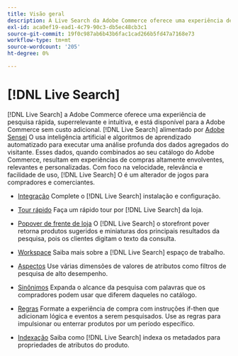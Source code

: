 ```yaml
---
title: Visão geral
description: A Live Search da Adobe Commerce oferece uma experiência de pesquisa rápida, superrelevante e intuitiva.
exl-id: aca0ef19-ead1-4c79-90c3-db5ec48cb3c1
source-git-commit: 19f0c987ab6b43b6fac1cad266b5fd47a7168e73
workflow-type: tm+mt
source-wordcount: '205'
ht-degree: 0%

---
```


# [!DNL Live Search]

[!DNL Live Search] a Adobe Commerce oferece uma experiência de pesquisa rápida, superrelevante e intuitiva, e está disponível para a Adobe Commerce sem custo adicional. [!DNL Live Search] alimentado por [Adobe Sensei](https://www.adobe.com/sensei.html) O usa inteligência artificial e algoritmos de aprendizado automatizado para executar uma análise profunda dos dados agregados do visitante. Esses dados, quando combinados ao seu catálogo do Adobe Commerce, resultam em experiências de compras altamente envolventes, relevantes e personalizadas. Com foco na velocidade, relevância e facilidade de uso, [!DNL Live Search] O é um alterador de jogos para compradores e comerciantes.

- [Integração](install.md)
Complete o [!DNL Live Search] instalação e configuração.

- [Tour rápido](quick-tour.md)
Faça um rápido tour por [!DNL Live Search] da loja.

- [Popover de frente de loja](storefront-popover.md)
O [!DNL Live Search] o storefront pover retorna produtos sugeridos e miniaturas dos principais resultados da pesquisa, pois os clientes digitam o texto da consulta.

- [Workspace](workspace.md)
Saiba mais sobre a [!DNL Live Search] espaço de trabalho.

- [Aspectos](facets.md)
Use várias dimensões de valores de atributos como filtros de pesquisa de alto desempenho.

- [Sinônimos](synonyms.md)
Expanda o alcance da pesquisa com palavras que os compradores podem usar que diferem daqueles no catálogo.

- [Regras](rules.md)
Formate a experiência de compra com instruções if-then que adicionam lógica e eventos a serem pesquisados. Use as regras para impulsionar ou enterrar produtos por um período específico.

- [Indexação](indexing.md)
Saiba como [!DNL Live Search] indexa os metadados para propriedades de atributos do produto.
